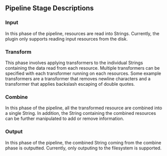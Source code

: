 ## Pipeline Stage Descriptions

### Input
In this phase of the pipeline, resources are read into Strings.  Currently, the plugin only supports reading input resources from the disk.

### Transform
This phase involves applying transformers to the individual Strings containing the data read from each resource.  Multiple transformers can be specified with each transformer running on each resources.  Some example transformers are a transformer that removes newline characters and a transformer that applies backslash escaping of double quotes.

### Combine
In this phase of the pipeline, all the transformed resource are combined into a single String.  In addition, the String containing the combined resources can be further manipulated to add or remove information.

### Output
In this phase of the pipeline, the combined String coming from the combine phase is outputted.  Currently, only outputing to the filesystem is supported.
